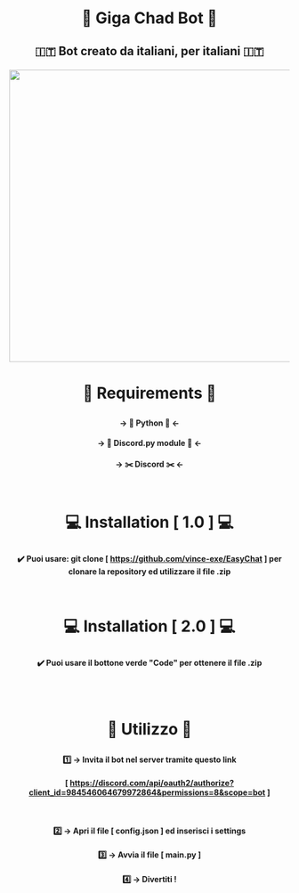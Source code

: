 # <p align="center">🥵 Giga Chad Bot 🥵</p>

## <p align="center"> 🇮🇹 Bot creato da italiani, per italiani 🇮🇹 </p>

<img src="https://i.ytimg.com/vi/Ux5cQbO_ybw/maxresdefault.jpg" width="1800px" height="525px">

# <p align="center">🐸 Requirements 🐸</p>
#### <p align="center">-> 🐍 Python 🐍 <- </p>
#### <p align="center">-> 🤖 Discord.py  module 🤖 <- </p>
#### <p align="center">-> ✂️ Discord ✂️ <- </p><br>
  
# <p align="center">💻 Installation [ 1.0 ] 💻</p>
#### <p align="center">✔️ Puoi usare: git clone [ https://github.com/vince-exe/EasyChat ] per clonare la repository ed utilizzare il file .zip</p><br>
 
# <p align="center">💻 Installation [ 2.0 ] 💻</p>
#### <p align="center">✔️ Puoi usare il bottone verde "Code" per ottenere il file .zip</p><br><br>

# <p align="center">🚀 Utilizzo 🚀</p>
#### <p align="center">1️⃣ -> Invita il bot nel server tramite questo link</p>
#### <p align="center"> [ https://discord.com/api/oauth2/authorize?client_id=984546064679972864&permissions=8&scope=bot ]</p><br>
#### <p align="center">2️⃣ -> Apri il file [ config.json ] ed inserisci i settings</p>
#### <p align="center">3️⃣ -> Avvia il file [ main.py ]</p>
#### <p align="center">4️⃣ -> Divertiti !</p>

